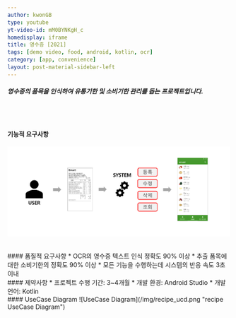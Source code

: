 ```yaml
---
author: kwonGB
type: youtube
yt-video-id: mM0BYNKgH_c
homedisplay: iframe
title: 영수증 [2021]
tags: [demo video, food, android, kotlin, ocr]
category: [app, convenience]
layout: post-material-sidebar-left
---
```

##### 영수증의 품목을 인식하여 유통기한 및 소비기한 관리를 돕는 프로젝트입니다.
<br><br>
#### 기능적 요구사항
![require](/img/recipe_re.png "recipe require")

<br>
#### 품질적 요구사항
* OCR의 영수증 텍스트 인식 정확도 90% 이상
* 추출 품목에 대한 소비기한의 정확도 90% 이상
* 모든 기능을 수행하는데 시스템의 반응 속도 3초 이내


<br>
#### 제약사항
* 프로젝트 수행 기간: 3~4개월
* 개발 환경: Android Studio
* 개발 언어: Kotlin


<br>
#### UseCase Diagram
![UseCase Diagram](/img/recipe_ucd.png "recipe UseCase Diagram")
